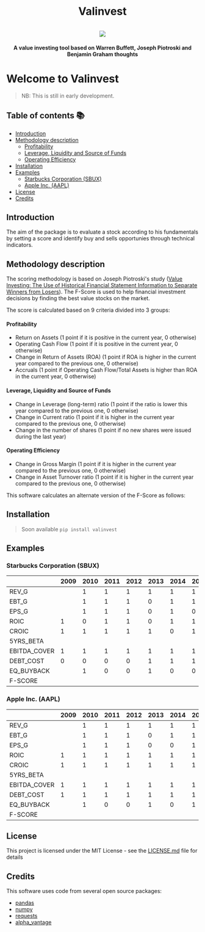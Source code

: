 <h1 align="center">
  <br>
  <strong>Valinvest</strong>
  <br>
  <br>
  <img src="https://imgs.xkcd.com/comics/technical_analysis_2x.png" />
</h1>

<h4 align="center">A value investing tool based on Warren Buffett, Joseph Piotroski and Benjamin Graham thoughts</h4>

# Welcome to Valinvest <!-- omit in toc -->

> NB: This is still in early development.

## Table of contents :books: <!-- omit in toc -->

- [Introduction](#introduction)
- [Methodology description](#methodology-description)
    - [Profitability](#profitability)
    - [Leverage, Liquidity and Source of Funds](#leverage-liquidity-and-source-of-funds)
    - [Operating Efficiency](#operating-efficiency)
- [Installation](#installation)
- [Examples](#examples)
  - [Starbucks Corporation (SBUX)](#starbucks-corporation-sbux)
  - [Apple Inc. (AAPL)](#apple-inc-aapl)
- [License](#license)
- [Credits](#credits)

## Introduction

The aim of the package is to evaluate a stock according to his fundamentals by setting a score and identify buy and sells opportunies through technical indicators.

## Methodology description

The scoring methodology is based on Joseph Piotroski's study ([Value Investing: The Use of Historical Financial Statement Information to Separate Winners from Losers](http://www.chicagobooth.edu/~/media/FE874EE65F624AAEBD0166B1974FD74D.pdf)). The F-Score is used to help financial investment decisions by finding the best value stocks on the market.<br>

The score is calculated based on 9 criteria divided into 3 groups:

#### Profitability

- Return on Assets (1 point if it is positive in the current year, 0 otherwise)
- Operating Cash Flow (1 point if it is positive in the current year, 0 otherwise)
- Change in Return of Assets (ROA) (1 point if ROA is higher in the current year compared to the previous one, 0 otherwise)
- Accruals (1 point if Operating Cash Flow/Total Assets is higher than ROA in the current year, 0 otherwise)

#### Leverage, Liquidity and Source of Funds

- Change in Leverage (long-term) ratio (1 point if the ratio is lower this year compared to the previous one, 0 otherwise)
- Change in Current ratio (1 point if it is higher in the current year compared to the previous one, 0 otherwise)
- Change in the number of shares (1 point if no new shares were issued during the last year)

#### Operating Efficiency

- Change in Gross Margin (1 point if it is higher in the current year compared to the previous one, 0 otherwise)
- Change in Asset Turnover ratio (1 point if it is higher in the current year compared to the previous one, 0 otherwise)

This software calculates an alternate version of the F-Score as follows:

## Installation

> Soon available
> `pip install valinvest`

## Examples

### Starbucks Corporation (SBUX)

|              | 2009 | 2010 | 2011 | 2012 | 2013 | 2014 | 2015 | 2016 | 2017 | 2018 | 2019 | Score |
| ------------ | ---- | ---- | ---- | ---- | ---- | ---- | ---- | ---- | ---- | ---- | ---- | ----- |
| REV_G        |      | 1    | 1    | 1    | 1    | 1    | 1    | 1    | 1    | 1    | 1    | 1     |
| EBT_G        |      | 1    | 1    | 1    | 0    | 1    | 1    | 1    | 0    | 0    | 1    | 0.7   |
| EPS_G        |      | 1    | 1    | 1    | 0    | 1    | 0    | 1    | 1    | 1    | 0    | 0.7   |
| ROIC         | 1    | 0    | 1    | 1    | 0    | 1    | 1    | 1    | 1    | 1    | 1    | 0.8   |
| CROIC        | 1    | 1    | 1    | 1    | 1    | 0    | 1    | 1    | 1    | 1    | 1    | 0.9   |
| 5YRS_BETA    |      |      |      |      |      |      |      |      |      |      |      | 1     |
| EBITDA_COVER | 1    | 1    | 1    | 1    | 1    | 1    | 1    | 1    | 1    | 1    | 1    | 1     |
| DEBT_COST    | 0    | 0    | 0    | 0    | 1    | 1    | 1    | 1    | 1    | 1    | 1    | 0.7   |
| EQ_BUYBACK   |      | 1    | 0    | 0    | 1    | 0    | 0    | 1    | 1    | 1    | 1    | 0.6   |
| F-SCORE      |      |      |      |      |      |      |      |      |      |      |      | 7.4   |

### Apple Inc. (AAPL)

|              | 2009 | 2010 | 2011 | 2012 | 2013 | 2014 | 2015 | 2016 | 2017 | 2018 | 2019 | Score |
| ------------ | ---- | ---- | ---- | ---- | ---- | ---- | ---- | ---- | ---- | ---- | ---- | ----- |
| REV_G        |      | 1    | 1    | 1    | 1    | 1    | 1    | 0    | 1    | 1    | 0    | 0.8   |
| EBT_G        |      | 1    | 1    | 1    | 0    | 1    | 1    | 0    | 1    | 1    | 0    | 0.7   |
| EPS_G        |      | 1    | 1    | 1    | 0    | 0    | 1    | 0    | 1    | 1    | 0    | 0.6   |
| ROIC         | 1    | 1    | 1    | 1    | 1    | 1    | 1    | 1    | 1    | 1    | 1    | 1     |
| CROIC        | 1    | 1    | 1    | 1    | 1    | 1    | 1    | 1    | 1    | 1    | 1    | 1     |
| 5YRS_BETA    |      |      |      |      |      |      |      |      |      |      |      | 0     |
| EBITDA_COVER | 1    | 1    | 1    | 1    | 1    | 1    | 1    | 1    | 1    | 1    | 1    | 1     |
| DEBT_COST    | 1    | 1    | 1    | 1    | 1    | 1    | 1    | 1    | 1    | 1    | 1    | 1     |
| EQ_BUYBACK   |      | 1    | 0    | 0    | 1    | 0    | 1    | 1    | 1    | 1    | 1    | 0.7   |
| F-SCORE      |      |      |      |      |      |      |      |      |      |      |      | 6.8   |

## License

This project is licensed under the MIT License - see the [LICENSE.md](https://github.com/astro30/valinvest/blob/master/LICENSE) file for details

## Credits

This software uses code from several open source packages:

- [pandas](http://pandas.pydata.org)
- [numpy](http://numpy.pydata.org)
- [requests](https://requests.readthedocs.io/en/master/)
- [alpha_vantage](https://github.com/RomelTorres/alpha_vantage)
